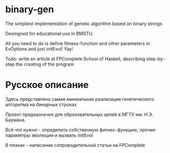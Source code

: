 binary-gen
==========

The simpliest implementation of genetic algorithm based on binary strings

Desingned for educational use in BMSTU.

All you need to do is define fitness-function and other parameters in EvOptions and just initEvol! Yay!

Todo: write an article at FPComplete School of Haskell, describing step-by-step the creating of the program

Русское описание
==============
Здесь представлена самая минмальная реализация генетического алгоритма на бинарных строках

Проект предназначен для образовательных целей в МГТУ им. Н.Э. Баумана.

Всё что нужно - определить собственную фитнес-функцию, прочие параметры эволюции и вызвать initEvol

В планах - написание сопроводительной статьи на FPComplete
